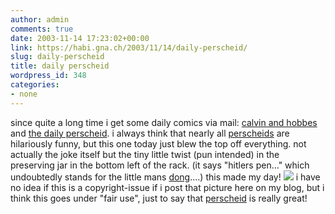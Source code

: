 ```yaml
---
author: admin
comments: true
date: 2003-11-14 17:23:02+00:00
link: https://habi.gna.ch/2003/11/14/daily-perscheid/
slug: daily-perscheid
title: daily perscheid
wordpress_id: 348
categories:
- none
---
```


since quite a long time i get some daily comics via mail: [calvin and hobbes ](http://www.ucomics.com/calvinandhobbes/)and [the daily perscheid](http://www.raffiniert.ch/stuff.html).
i always think that nearly all [perscheids](http://www.martin-perscheid.de/) are hilariously funny, but this one today just blew the top off everything. not actually the joke itself but the tiny little twist (pun intended) in the preserving jar in the bottom left of the rack. 
(it says "hitlers pen..." which undoubtedly stands for the little mans [dong](http://dict.leo.org/?search=penis&searchLoc=0&relink=on&spellToler=standard&sectHdr=on&tableBorder=1&cmpType=relaxed&lang=en)....)
this made my day!
[![](https://habi.gna.ch/blog/images/perscheid-tm.jpg)](https://habi.gna.ch/blog/images/perscheid.jpg)
i have no idea if this is a copyright-issue if i post that picture here on my blog, but i think this goes under "fair use", just to say that [perscheid](http://www.martin-perscheid.de/) is really great!
